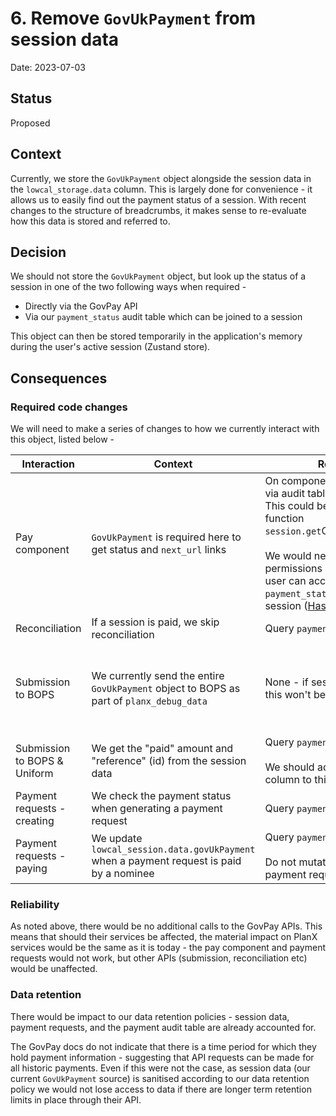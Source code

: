 # 6. Remove `GovUkPayment` from session data

Date: 2023-07-03

## Status

Proposed

## Context

Currently, we store the `GovUkPayment` object alongside the session data in the `lowcal_storage.data` column. This is largely done for convenience - it allows us to easily find out the payment status of a session. With recent changes to the structure of breadcrumbs, it makes sense to re-evaluate how this data is stored and referred to.

## Decision

We should not store the `GovUkPayment` object, but look up the status of a session in one of the two following ways when required - 
 - Directly via the GovPay API
 - Via our `payment_status` audit table which can be joined to a session

This object can then be stored temporarily in the application's memory during the user's active session (Zustand store).

## Consequences

### Required code changes
We will need to make a series of changes to how we currently interact with this object, listed below - 

| Interaction | Context | Required change | Consequence |
|--|--|--|--|
| Pay component | `GovUkPayment` is required here to get status and `next_url` links | On component load, fetch GovPay ID via audit table and query GovPay API. This could be wrapped in a `planx-core` function `session.get`GovUkPayment`(sessionId)`. <br/><br/> We would need to handle Hasura permissions here to ensure a public user can access `payment_status.gov_pay_id` for their session ([Hasura docs](https://hasura.io/docs/latest/auth/authorization/permissions/row-level-permissions/#relationships-in-permissions)) | Increased load time on pay component for additional queries |
| Reconciliation | If a session is paid, we skip reconciliation | Query `payment_status` table | None |
| Submission to BOPS | We currently send the entire `GovUkPayment` object to BOPS as part of `planx_debug_data` | None - if session is no longer stored, this won't be sent | None - if BOPS do not use this object (@dafyddllyr to check with BOPS devs) |
| Submission to BOPS & Uniform | We get the "paid" amount and "reference" (id) from the session data | Query `payment_status` table. <br/><br/> We should add a `payment_amount` column to this table. | None - asynchronous action |
| Payment requests - creating | We check the payment status when generating a payment request | Query `payment_status` table  |  None |
| Payment requests - paying | We update `lowcal_session.data.govUkPayment` when a payment request is paid by a nominee |  Query `payment_status` table. <br/><br/> Do not mutate session data when a payment request is paid. | None |

### Reliability
As noted above, there would be no additional calls to the GovPay APIs. This means that should their services be affected, the material impact on PlanX services would be the same as it is today - the pay component and payment requests would not work, but other APIs (submission, reconciliation etc) would be unaffected.

### Data retention
There would be impact to our data retention policies - session data, payment requests, and the payment audit table are already accounted for.

The GovPay docs do not indicate that there is a time period for which they hold payment information - suggesting that API requests can be made for all historic payments. Even if this were not the case, as session data (our current `GovUkPayment` source) is sanitised according to our data retention policy we would not lose access to data if there are longer term retention limits in place through their API.